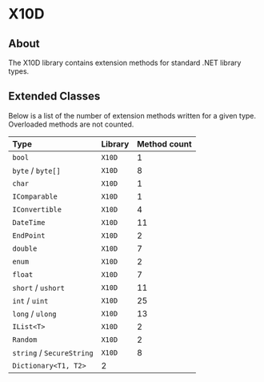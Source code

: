 # X10D

## About
The X10D library contains extension methods for standard .NET library types.

## Extended Classes
Below is a list of the number of extension methods written for a given type. Overloaded methods are not counted.

| Type | Library | Method count |
| :--- | :--- | :--- |
| `bool` | `X10D` | 1 |
| `byte` / `byte[]` | `X10D` | 8 |
| `char` | `X10D` | 1 |
| `IComparable` | `X10D` | 1 |
| `IConvertible` | `X10D` | 4 |
| `DateTime` | `X10D` | 11 |
| `EndPoint` | `X10D` | 2 |
| `double` | `X10D` | 7 |
| `enum` | `X10D` | 2 |
| `float` | `X10D` | 7 |
| `short` / `ushort` | `X10D` | 11 |
| `int` / `uint` | `X10D` | 25 |
| `long` / `ulong` | `X10D` | 13 |
| `IList<T>` | `X10D` | 2 |
| `Random` | `X10D` | 2 |
| `string` / `SecureString` | `X10D` | 8 |
| `Dictionary<T1, T2>` | 2 |
